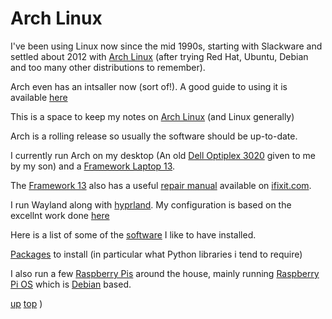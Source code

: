 # Arch Linux
I've been using Linux now since the mid 1990s, starting with Slackware and settled about 2012 with [Arch Linux](https://archlinux.org/) (after trying Red Hat, Ubuntu, Debian and too many other distributions to remember).  

Arch even has an intsaller now (sort of!). A good guide to using it is available [here](http://formatting-kindle.info/arch.txt)

This is a space to keep my notes on [Arch Linux](https://archlinux.org/) (and Linux generally)

Arch is a rolling release so usually the software should be up-to-date.

I currently run Arch on my desktop (An old [Dell Optiplex 3020](https://www.dell.com/support/home/en-uk/product-support/product/optiplex-3020-desktop/overview) given to me by my son) and a [Framework Laptop 13](https://frame.work/gb/en/laptop13). 

The [Framework 13](../computing/framework_13.md) also has a useful [repair manual](https://www.ifixit.com/Device/Framework_Laptop) available on [ifixit.com](https://ifixit.com).

I run Wayland along with [hyprland](https://wiki.archlinux.org/title/Hyprland). My configuration is based on the excellnt work done [here](https://github.com/mylinuxforwork/dotfiles)

Here is a list of some of the [software](../computing/software.md) I like to have installed.

[Packages](./arch_packages.md) to install (in particular what Python libraries i tend to require)

I also run a few [Raspberry Pis](https://www.raspberrypi.com) around the house, mainly running [Raspberry Pi OS](https://www.raspberrypi.com/software/operating-systems/) which is [Debian](https://www.debian.org) based.

[up](README.md)
[top](../README.md)
)
